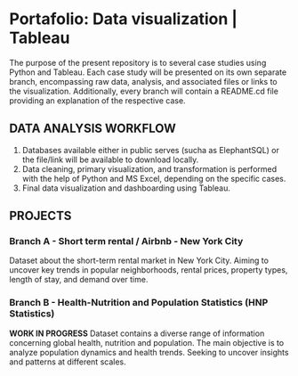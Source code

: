 # Portafolio: Data visualization | Tableau

The purpose of the present repository is to several case studies using Python and Tableau. Each case study will be presented on its own separate branch, encompassing raw data, analysis, and associated files or links to the visualization. Additionally, every branch will contain a README.cd file providing an explanation of the respective case.

## DATA ANALYSIS WORKFLOW

1. Databases available either in  public serves (sucha as ElephantSQL) or the file/link will be available to download locally.
2. Data cleaning, primary visualization, and transformation is performed with the help of Python and MS Excel, depending on the specific cases.
3. Final data visualization and dashboarding using Tableau.


## PROJECTS

### Branch A - Short term rental / Airbnb - New York City
Dataset about the short-term rental market in New York City. Aiming to uncover key trends in popular neighborhoods, rental prices, property types, length of stay, and demand over time.

### Branch B - Health-Nutrition and Population Statistics (HNP Statistics)

**WORK IN PROGRESS**
Dataset contains a diverse range of information concerning global health, nutrition and population. The main objective is to analyze population dynamics and health trends. Seeking to uncover insights and patterns at different scales.
